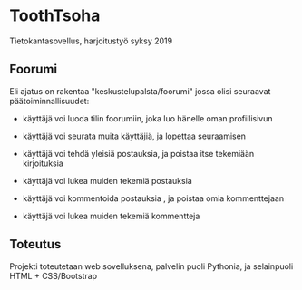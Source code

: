 # ToothTsoha
Tietokantasovellus, harjoitustyö syksy 2019


## Foorumi

Eli ajatus on rakentaa "keskustelupalsta/foorumi" jossa olisi seuraavat päätoiminnallisuudet:

* käyttäjä voi luoda tilin foorumiin, joka luo hänelle oman profiilisivun

* käyttäjä voi seurata muita käyttäjiä, ja lopettaa seuraamisen

* käyttäjä voi tehdä yleisiä postauksia, ja poistaa itse tekemiään kirjoituksia

* käyttäjä voi lukea muiden tekemiä postauksia

* käyttäjä voi kommentoida postauksia , ja poistaa omia kommenttejaan

* käyttäjä voi lukea muiden tekemiä kommentteja


## Toteutus

Projekti toteutetaan web sovelluksena, palvelin puoli Pythonia, ja selainpuoli HTML + CSS/Bootstrap

